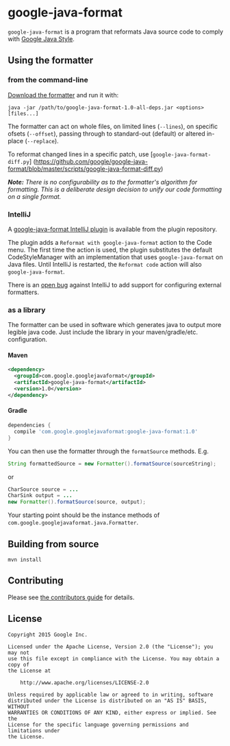 # google-java-format

`google-java-format` is a program that reformats Java source code to comply with
[Google Java Style][].

[Google Java Style]: https://google.github.io/styleguide/javaguide.html

## Using the formatter

### from the command-line

[Download the formatter](https://github.com/google/google-java-format/releases)
and run it with:

```
java -jar /path/to/google-java-format-1.0-all-deps.jar <options> [files...]
```

The formatter can act on whole files, on limited lines (`--lines`), on specific
ofsets (`--offset`), passing through to standard-out (default) or altered
in-place (`--replace`).

To reformat changed lines in a specific patch, use
[`google-java-format-diff.py`]
(https://github.com/google/google-java-format/blob/master/scripts/google-java-format-diff.py)

***Note:*** *There is no configurability as to the formatter's algorithm for
formatting. This is a deliberate design decision to unify our code formatting on
a single format.*

### IntelliJ

A [google-java-format IntelliJ plugin](https://plugins.jetbrains.com/plugin/8527)
is available from the plugin repository.

The plugin adds a `Reformat with google-java-format` action to the Code menu.
The first time the action is used, the plugin substitutes the default
CodeStyleManager with an implementation that uses `google-java-format` on Java
files. Until IntelliJ is restarted, the `Reformat code` action will also
`google-java-format`.

There is an [open bug](https://devnet.jetbrains.com/thread/464297) against
IntelliJ to add support for configuring external formatters.

### as a library

The formatter can be used in software which generates java to output more
legible java code. Just include the library in your maven/gradle/etc.
configuration.

#### Maven

```xml
<dependency>
  <groupId>com.google.googlejavaformat</groupId>
  <artifactId>google-java-format</artifactId>
  <version>1.0</version>
</dependency>
```

#### Gradle

```groovy
dependencies {
  compile 'com.google.googlejavaformat:google-java-format:1.0'
}
```

You can then use the formatter through the `formatSource` methods. E.g.

```java
String formattedSource = new Formatter().formatSource(sourceString);
```

or

```java
CharSource source = ...
CharSink output = ...
new Formatter().formatSource(source, output);
```

Your starting point should be the instance methods of
`com.google.googlejavaformat.java.Formatter`.

## Building from source

    mvn install

## Contributing

Please see [the contributors guide](CONTRIBUTING.md) for details.

## License

```text
Copyright 2015 Google Inc.

Licensed under the Apache License, Version 2.0 (the "License"); you may not
use this file except in compliance with the License. You may obtain a copy of
the License at

    http://www.apache.org/licenses/LICENSE-2.0

Unless required by applicable law or agreed to in writing, software
distributed under the License is distributed on an "AS IS" BASIS, WITHOUT
WARRANTIES OR CONDITIONS OF ANY KIND, either express or implied. See the
License for the specific language governing permissions and limitations under
the License.
```
